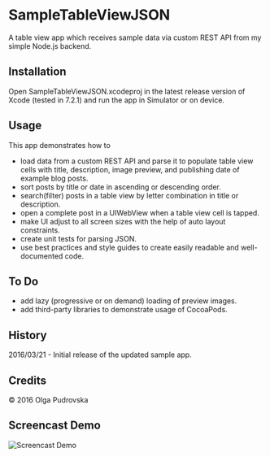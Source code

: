 # SampleTableViewJSON
A table view app which receives sample data via custom REST API from my simple Node.js backend.

## Installation

Open SampleTableViewJSON.xcodeproj in the latest release version of Xcode (tested in 7.2.1) and run the app in Simulator or on device.

## Usage

This app demonstrates how to

* load data from a custom REST API and parse it to populate table view cells with title, description, image preview, and publishing date of example blog posts.
* sort posts by title or date in ascending or descending order.
* search(filter) posts in a table view by letter combination in title or description.
* open a complete post in a UIWebView when a table view cell is tapped.
* make UI adjust to all screen sizes with the help of auto layout constraints.
* create unit tests for parsing JSON.
* use best practices and style guides to create easily readable and well-documented code.

## To Do

* add lazy (progressive or on demand) loading of preview images.
* add third-party libraries to demonstrate usage of CocoaPods.

## History

2016/03/21 - Initial release of the updated sample app.

## Credits

&copy; 2016 Olga Pudrovska

## Screencast Demo

![Screencast Demo](https://cloud.githubusercontent.com/assets/8824708/13951736/74e781d2-f03b-11e5-850b-91597f651e4b.gif "Screencast demo")
